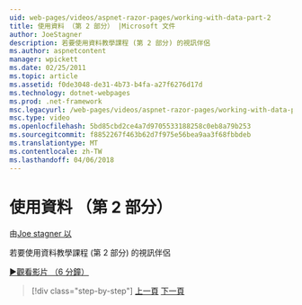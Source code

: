 ```yaml
---
uid: web-pages/videos/aspnet-razor-pages/working-with-data-part-2
title: 使用資料 （第 2 部分） |Microsoft 文件
author: JoeStagner
description: 若要使用資料教學課程 (第 2 部分) 的視訊伴侶
ms.author: aspnetcontent
manager: wpickett
ms.date: 02/25/2011
ms.topic: article
ms.assetid: f0de3048-de31-4b73-b4fa-a27f6276d17d
ms.technology: dotnet-webpages
ms.prod: .net-framework
msc.legacyurl: /web-pages/videos/aspnet-razor-pages/working-with-data-part-2
msc.type: video
ms.openlocfilehash: 5bd85cbd2ce4a7d9705533188258c0eb8a79b253
ms.sourcegitcommit: f8852267f463b62d7f975e56bea9aa3f68fbbdeb
ms.translationtype: MT
ms.contentlocale: zh-TW
ms.lasthandoff: 04/06/2018
---
```

<a name="working-with-data-part-2"></a>使用資料 （第 2 部分）
====================
由[Joe stagner 以](https://github.com/JoeStagner)

若要使用資料教學課程 (第 2 部分) 的視訊伴侶

[&#9654;觀看影片 （6 分鐘）](https://channel9.msdn.com/Blogs/ASP-NET-Site-Videos/working-with-data-part-2)

> [!div class="step-by-step"]
> [上一頁](working-with-data-part-1.md)
> [下一頁](displaying-data-in-a-grid.md)
